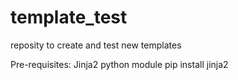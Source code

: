 # template_test
reposity to create and test new templates


Pre-requisites:
Jinja2 python module
pip install jinja2
